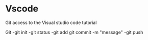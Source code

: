 # Vscode
Git access to the Visual studio code tutorial

Git
-git init
-git status
-git add
git commit -m "message"
-git push